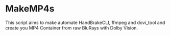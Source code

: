 # MakeMP4s
This script aims to make automate HandBrakeCLI, ffmpeg and dovi_tool and create you MP4 Container from raw BluRays with Dolby Vision.
